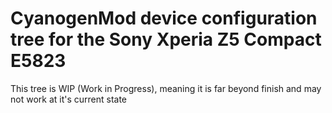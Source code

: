 # CyanogenMod device configuration tree for the Sony Xperia Z5 Compact E5823

This tree is WIP (Work in Progress), meaning it is far beyond finish and may not work at it's current state